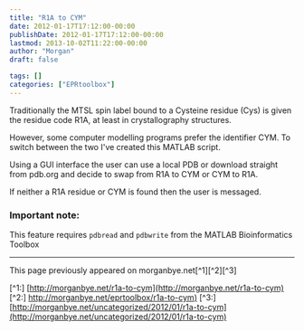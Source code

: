 ```yaml
---
title: "R1A to CYM"
date: 2012-01-17T17:12:00-00:00
publishDate: 2012-01-17T17:12:00-00:00
lastmod: 2013-10-02T11:22:00-00:00
author: "Morgan"
draft: false

tags: []
categories: ["EPRtoolbox"]
---
```




Traditionally the MTSL spin label bound to a Cysteine residue (Cys) is given the residue code R1A, at least in crystallography structures.

However, some computer modelling programs prefer the identifier CYM. To switch between the two I've created this MATLAB script.

Using a GUI interface the user can use a local PDB or download straight from pdb.org and decide to swap from R1A to CYM or CYM to R1A.

If neither a R1A residue or CYM is found then the user is messaged.

### Important note:
This feature requires `pdbread` and `pdbwrite` from the MATLAB Bioinformatics Toolbox


----
This page previously appeared on morganbye.net[^1][^2][^3]

[^1:] [http://morganbye.net/r1a-to-cym](http://morganbye.net/r1a-to-cym)
[^2:] [http://morganbye.net/eprtoolbox/r1a-to-cym)](http://morganbye.net/eprtoolbox/r1a-to-cym)
[^3:] [http://morganbye.net/uncategorized/2012/01/r1a-to-cym](http://morganbye.net/uncategorized/2012/01/r1a-to-cym)
